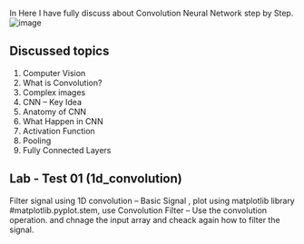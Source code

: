 In Here I have fully discuss about Convolution Neural Network step by Step.
![image](https://github.com/778569/Deep-Learing-for-Computer-Vision--Part-01/assets/52319671/5ac949fe-b445-42bb-9589-f88f682fd80d)

## Discussed topics 
1.	Computer Vision
2.	What is Convolution?
3.	Complex images
4.	CNN – Key Idea
5.	Anatomy of CNN
6.	What Happen in CNN
7.	Activation Function
8.	Pooling
9.	Fully Connected Layers

## Lab - Test 01 (1d_convolution)
Filter signal using 1D convolution – Basic Signal , plot using matplotlib library #matplotlib.pyplot.stem, use Convolution Filter –  Use the convolution operation. and chnage the input array and cheack again how to filter the signal.
